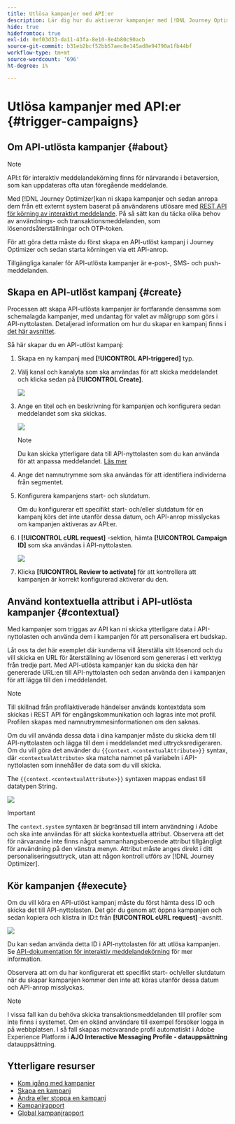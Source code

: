 ```yaml
---
title: Utlösa kampanjer med API:er
description: Lär dig hur du aktiverar kampanjer med [!DNL Journey Optimizer] API:er
hide: true
hidefromtoc: true
exl-id: 0ef03d33-da11-43fa-8e10-8e4b80c90acb
source-git-commit: b31eb2bcf52bb57aec8e145ad8e94790a1fb44bf
workflow-type: tm+mt
source-wordcount: '696'
ht-degree: 1%

---
```


# Utlösa kampanjer med API:er {#trigger-campaigns}

## Om API-utlösta kampanjer {#about}

>[!NOTE]
>
>API:t för interaktiv meddelandekörning finns för närvarande i betaversion, som kan uppdateras ofta utan föregående meddelande.


Med [!DNL Journey Optimizer]kan ni skapa kampanjer och sedan anropa dem från ett externt system baserat på användarens utlösare med [REST API för körning av interaktivt meddelande](https://developer.adobe.com/journey-optimizer-apis/references/messaging/#tag/execution). På så sätt kan du täcka olika behov av användnings- och transaktionsmeddelanden, som lösenordsåterställningar och OTP-token.

För att göra detta måste du först skapa en API-utlöst kampanj i Journey Optimizer och sedan starta körningen via ett API-anrop.

Tillgängliga kanaler för API-utlösta kampanjer är e-post-, SMS- och push-meddelanden.

## Skapa en API-utlöst kampanj {#create}

Processen att skapa API-utlösta kampanjer är fortfarande densamma som schemalagda kampanjer, med undantag för valet av målgrupp som görs i API-nyttolasten. Detaljerad information om hur du skapar en kampanj finns i [det här avsnittet](create-campaign.md).

Så här skapar du en API-utlöst kampanj:

1. Skapa en ny kampanj med **[!UICONTROL API-triggered]** typ.

1. Välj kanal och kanalyta som ska användas för att skicka meddelandet och klicka sedan på **[!UICONTROL Create]**.

   ![](assets/api-triggered-type.png)

1. Ange en titel och en beskrivning för kampanjen och konfigurera sedan meddelandet som ska skickas.

   ![](assets/api-triggered-properties.png)

   >[!NOTE]
   >
   >Du kan skicka ytterligare data till API-nyttolasten som du kan använda för att anpassa meddelandet. [Läs mer](#contextual)

1. Ange det namnutrymme som ska användas för att identifiera individerna från segmentet.

1. Konfigurera kampanjens start- och slutdatum.

   Om du konfigurerar ett specifikt start- och/eller slutdatum för en kampanj körs det inte utanför dessa datum, och API-anrop misslyckas om kampanjen aktiveras av API:er.

1. I **[!UICONTROL cURL request]** -sektion, hämta **[!UICONTROL Campaign ID]** som ska användas i API-nyttolasten.

   ![](assets/api-triggered-curl.png)

1. Klicka **[!UICONTROL Review to activate]** för att kontrollera att kampanjen är korrekt konfigurerad aktiverar du den.

## Använd kontextuella attribut i API-utlösta kampanjer {#contextual}

Med kampanjer som triggas av API kan ni skicka ytterligare data i API-nyttolasten och använda dem i kampanjen för att personalisera ert budskap.

Låt oss ta det här exemplet där kunderna vill återställa sitt lösenord och du vill skicka en URL för återställning av lösenord som genereras i ett verktyg från tredje part. Med API-utlösta kampanjer kan du skicka den här genererade URL:en till API-nyttolasten och sedan använda den i kampanjen för att lägga till den i meddelandet.

>[!NOTE]
>
>Till skillnad från profilaktiverade händelser används kontextdata som skickas i REST API för engångskommunikation och lagras inte mot profil. Profilen skapas med namnutrymmesinformationen om den saknas.

Om du vill använda dessa data i dina kampanjer måste du skicka dem till API-nyttolasten och lägga till dem i meddelandet med uttrycksredigeraren. Om du vill göra det använder du `{{context.<contextualAttribute>}}` syntax, där `<contextualAttribute>` ska matcha namnet på variabeln i API-nyttolasten som innehåller de data som du vill skicka.

The `{{context.<contextualAttribute>}}` syntaxen mappas endast till datatypen String.

![](assets/api-triggered-context.png)

>[!IMPORTANT]
>
>The `context.system` syntaxen är begränsad till intern användning i Adobe och ska inte användas för att skicka kontextuella attribut.
Observera att det för närvarande inte finns något sammanhangsberoende attribut tillgängligt för användning på den vänstra menyn. Attribut måste anges direkt i ditt personaliseringsuttryck, utan att någon kontroll utförs av [!DNL Journey Optimizer].

## Kör kampanjen {#execute}

Om du vill köra en API-utlöst kampanj måste du först hämta dess ID och skicka det till API-nyttolasten. Det gör du genom att öppna kampanjen och sedan kopiera och klistra in ID:t från **[!UICONTROL cURL request]** -avsnitt.

![](assets/api-triggered-id.png)

Du kan sedan använda detta ID i API-nyttolasten för att utlösa kampanjen. Se [API-dokumentation för interaktiv meddelandekörning](https://developer.adobe.com/journey-optimizer-apis/references/messaging/#tag/execution) för mer information.

Observera att om du har konfigurerat ett specifikt start- och/eller slutdatum när du skapar kampanjen kommer den inte att köras utanför dessa datum och API-anrop misslyckas.

>[!NOTE]
>
>I vissa fall kan du behöva skicka transaktionsmeddelanden till profiler som inte finns i systemet. Om en okänd användare till exempel försöker logga in på webbplatsen. I så fall skapas motsvarande profil automatiskt i Adobe Experience Platform i **AJO Interactive Messaging Profile - datauppsättning** datauppsättning.

## Ytterligare resurser

* [Kom igång med kampanjer](get-started-with-campaigns.md)
* [Skapa en kampanj](create-campaign.md)
* [Ändra eller stoppa en kampanj](modify-stop-campaign.md)
* [Kampanjrapport](campaign-live-report.md)
* [Global kampanjrapport](campaign-global-report.md)
